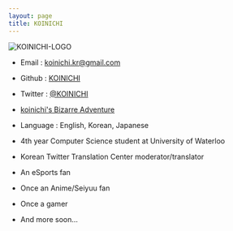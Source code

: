 ```yaml
---
layout: page
title: KOINICHI
---
```


![KOINICHI-LOGO](/blog/public/koinichi.png)

* Email : [koinichi.kr@gmail.com](mailto:koinichi.kr@gmail.com)
* Github : [KOINICHI](https://github.com/KOINICHI)
* Twitter : [@KOINICHI](https://twitter.com/KOINICHI)

* [koinichi's Bizarre Adventure](http://koinichi.github.io/KOINICHI/)

* Language : English, Korean, Japanese

* 4th year Computer Science student at University of Waterloo
* Korean Twitter Translation Center moderator/translator
* An eSports fan
* Once an Anime/Seiyuu fan
* Once a gamer

* And more soon...
